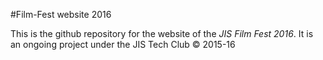 #Film-Fest website 2016
<p>This is the github repository for the website of the <i>JIS Film Fest 2016</i>. It is an ongoing project under the JIS Tech Club &copy; 2015-16</p>
